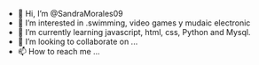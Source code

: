- 👋 Hi, I’m @SandraMorales09
- 👀 I’m interested in .swimming, video games y mudaic electronic
- 🌱 I’m currently learning javascript, html, css, Python and Mysql.
- 💞️ I’m looking to collaborate on ...
- 📫 How to reach me ...

<!---
SandraMorales09/SandraMorales09 is a ✨ special ✨ repository because its `README.md` (this file) appears on your GitHub profile.
You can click the Preview link to take a look at your changes.
--->
